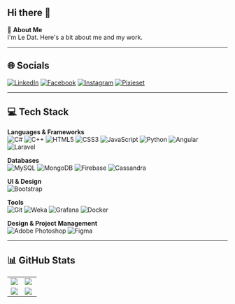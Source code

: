 ## Hi there 👋

💫 **About Me**  
I'm Le Dat. Here's a bit about me and my work.

---

## 🌐 Socials

[![LinkedIn](https://img.shields.io/badge/LinkedIn-%230077B5?style=flat&logo=linkedin&logoColor=white)](https://www.linkedin.com/in/le-dat-907b59226/)
[![Facebook](https://img.shields.io/badge/Facebook-%231877F2?style=flat&logo=facebook&logoColor=white)](https://www.facebook.com/ledat.pino)
[![Instagram](https://img.shields.io/badge/Instagram-%23E4405F?style=flat&logo=instagram&logoColor=white)](https://www.instagram.com/leddatt/)
[![Pixieset](https://img.shields.io/badge/Pixieset-%23000000?style=flat&logo=pixieset&logoColor=white)](https://pino99.mypixieset.com/)

---

## 💻 Tech Stack

**Languages & Frameworks**  
![C#](https://img.shields.io/badge/-C%23-05122A?style=flat&logo=c-sharp) 
![C++](https://img.shields.io/badge/-C++-05122A?style=flat&logo=c%2B%2B)
![HTML5](https://img.shields.io/badge/-HTML5-05122A?style=flat&logo=html5)
![CSS3](https://img.shields.io/badge/-CSS3-05122A?style=flat&logo=css3)
![JavaScript](https://img.shields.io/badge/-JavaScript-05122A?style=flat&logo=javascript&logoColor=F7DF1E)
![Python](https://img.shields.io/badge/-Python-05122A?style=flat&logo=python)
![Angular](https://img.shields.io/badge/-Angular-05122A?style=flat&logo=angular)
![Laravel](https://img.shields.io/badge/-Laravel-05122A?style=flat&logo=laravel)

**Databases**  
![MySQL](https://img.shields.io/badge/-MySQL-05122A?style=flat&logo=mysql) 
![MongoDB](https://img.shields.io/badge/-MongoDB-05122A?style=flat&logo=mongodb)
![Firebase](https://img.shields.io/badge/-Firebase-05122A?style=flat&logo=firebase)
![Cassandra](https://img.shields.io/badge/-Cassandra-05122A?style=flat&logo=apache-cassandra)

**UI & Design**  
![Bootstrap](https://img.shields.io/badge/-Bootstrap-05122A?style=flat&logo=bootstrap)

**Tools**  
![Git](https://img.shields.io/badge/-Git-05122A?style=flat&logo=git)
![Weka](https://img.shields.io/badge/-Weka-05122A?style=flat)
![Grafana](https://img.shields.io/badge/-Grafana-05122A?style=flat&logo=grafana)
![Docker](https://img.shields.io/badge/-Docker-05122A?style=flat&logo=docker)

**Design & Project Management**  
![Adobe Photoshop](https://img.shields.io/badge/-Adobe%20Photoshop-05122A?style=flat&logo=adobe-photoshop)
![Figma](https://img.shields.io/badge/-Figma-05122A?style=flat&logo=figma)

---

## 📊 GitHub Stats

<table style="border-spacing: 20px;">
  <tr>
    <td>
      <!-- GitHub Stats Card -->
      <a href="https://github.com/anuraghazra/github-readme-stats">
        <img src="https://github-readme-stats.vercel.app/api?username=pinotc&show_icons=true&theme=radical" />
      </a>
    </td>
    <td>
      <!-- GitHub Streak Stats Card -->
      <a href="https://github.com/DenverCoder1/github-readme-streak-stats">
        <img src="https://github-readme-streak-stats.herokuapp.com/?user=pinotc&theme=radical" />
      </a>
    </td>
  </tr>
  <tr>
    <td>
      <!-- Top Languages Card -->
      <a href="https://github.com/anuraghazra/github-readme-stats">
        <img src="https://github-readme-stats.vercel.app/api/top-langs/?username=pinotc&layout=compact&theme=radical" />
      </a>
    </td>
    <td>
    <!-- WakaTime Stats Card -->
    <a href="https://wakatime.com/@pino4work">
      <img align="left" src="https://wakatime.com/badge/user/8cead98e-47fd-4d7c-9050-dead25b9faf1.svg" />
    </a>
    </td>
  </tr>
</table>



